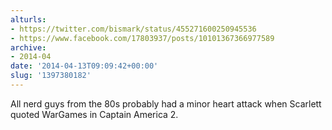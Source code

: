 ```yaml
---
alturls:
- https://twitter.com/bismark/status/455271600250945536
- https://www.facebook.com/17803937/posts/10101367366977589
archive:
- 2014-04
date: '2014-04-13T09:09:42+00:00'
slug: '1397380182'
---
```


All nerd guys from the 80s probably had a minor heart attack when Scarlett quoted WarGames in Captain America 2.

